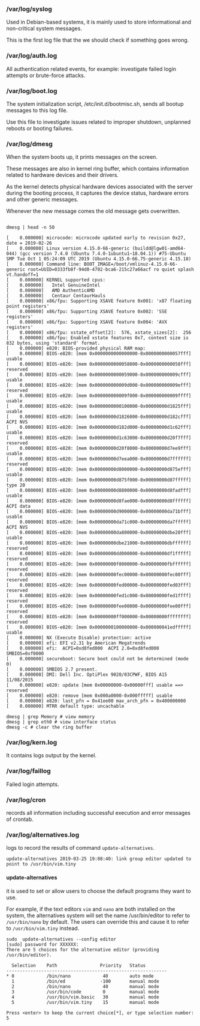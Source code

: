 
###  /var/log/syslog

Used in Debian-based systems, it is mainly used to store informational and non-critical system messages.

This is the first log file that the we should check if something goes wrong.

### /var/log/auth.log

All authentication related events, for example: investigate failed login attempts or brute-force attacks.

### /var/log/boot.log

The system initialization script, /etc/init.d/bootmisc.sh, sends all bootup messages to this log file.

Use this file to investigate issues related to improper shutdown, unplanned reboots or booting failures.

### /var/log/dmesg

When the system boots up, it prints messages on the screen.

These messages are also in kernel ring buffer, which contains information related to hardware devices and their drivers.

As the kernel detects physical hardware devices associated with the server during the booting process, it captures the device status, hardware errors and other generic messages.

Whenever the new message comes the old message gets overwritten.

```shell

dmesg | head -n 50

[    0.000000] microcode: microcode updated early to revision 0x27, date = 2019-02-26
[    0.000000] Linux version 4.15.0-66-generic (buildd@lgw01-amd64-044) (gcc version 7.4.0 (Ubuntu 7.4.0-1ubuntu1~18.04.1)) #75-Ubuntu SMP Tue Oct 1 05:24:09 UTC 2019 (Ubuntu 4.15.0-66.75-generic 4.15.18)
[    0.000000] Command line: BOOT_IMAGE=/boot/vmlinuz-4.15.0-66-generic root=UUID=0333fb8f-94d0-4702-bca6-215c27a66acf ro quiet splash vt.handoff=1
[    0.000000] KERNEL supported cpus:
[    0.000000]   Intel GenuineIntel
[    0.000000]   AMD AuthenticAMD
[    0.000000]   Centaur CentaurHauls
[    0.000000] x86/fpu: Supporting XSAVE feature 0x001: 'x87 floating point registers'
[    0.000000] x86/fpu: Supporting XSAVE feature 0x002: 'SSE registers'
[    0.000000] x86/fpu: Supporting XSAVE feature 0x004: 'AVX registers'
[    0.000000] x86/fpu: xstate_offset[2]:  576, xstate_sizes[2]:  256
[    0.000000] x86/fpu: Enabled xstate features 0x7, context size is 832 bytes, using 'standard' format.
[    0.000000] e820: BIOS-provided physical RAM map:
[    0.000000] BIOS-e820: [mem 0x0000000000000000-0x0000000000057fff] usable
[    0.000000] BIOS-e820: [mem 0x0000000000058000-0x0000000000058fff] reserved
[    0.000000] BIOS-e820: [mem 0x0000000000059000-0x000000000009cfff] usable
[    0.000000] BIOS-e820: [mem 0x000000000009d000-0x000000000009efff] reserved
[    0.000000] BIOS-e820: [mem 0x000000000009f000-0x000000000009ffff] usable
[    0.000000] BIOS-e820: [mem 0x0000000000100000-0x00000000d1825fff] usable
[    0.000000] BIOS-e820: [mem 0x00000000d1826000-0x00000000d182cfff] ACPI NVS
[    0.000000] BIOS-e820: [mem 0x00000000d182d000-0x00000000d1c62fff] usable
[    0.000000] BIOS-e820: [mem 0x00000000d1c63000-0x00000000d20f7fff] reserved
[    0.000000] BIOS-e820: [mem 0x00000000d20f8000-0x00000000d7ee9fff] usable
[    0.000000] BIOS-e820: [mem 0x00000000d7eea000-0x00000000d7ffffff] reserved
[    0.000000] BIOS-e820: [mem 0x00000000d8000000-0x00000000d875efff] usable
[    0.000000] BIOS-e820: [mem 0x00000000d875f000-0x00000000d87fffff] type 20
[    0.000000] BIOS-e820: [mem 0x00000000d8800000-0x00000000d8fadfff] usable
[    0.000000] BIOS-e820: [mem 0x00000000d8fae000-0x00000000d8ffffff] ACPI data
[    0.000000] BIOS-e820: [mem 0x00000000d9000000-0x00000000da71bfff] usable
[    0.000000] BIOS-e820: [mem 0x00000000da71c000-0x00000000da7fffff] ACPI NVS
[    0.000000] BIOS-e820: [mem 0x00000000da800000-0x00000000dbe20fff] usable
[    0.000000] BIOS-e820: [mem 0x00000000dbe21000-0x00000000dbffffff] reserved
[    0.000000] BIOS-e820: [mem 0x00000000dd000000-0x00000000df1fffff] reserved
[    0.000000] BIOS-e820: [mem 0x00000000f8000000-0x00000000fbffffff] reserved
[    0.000000] BIOS-e820: [mem 0x00000000fec00000-0x00000000fec00fff] reserved
[    0.000000] BIOS-e820: [mem 0x00000000fed00000-0x00000000fed03fff] reserved
[    0.000000] BIOS-e820: [mem 0x00000000fed1c000-0x00000000fed1ffff] reserved
[    0.000000] BIOS-e820: [mem 0x00000000fee00000-0x00000000fee00fff] reserved
[    0.000000] BIOS-e820: [mem 0x00000000ff000000-0x00000000ffffffff] reserved
[    0.000000] BIOS-e820: [mem 0x0000000100000000-0x000000041edfffff] usable
[    0.000000] NX (Execute Disable) protection: active
[    0.000000] efi: EFI v2.31 by American Megatrends
[    0.000000] efi:  ACPI=0xd8fed000  ACPI 2.0=0xd8fed000  SMBIOS=0xf0000 
[    0.000000] secureboot: Secure boot could not be determined (mode 0)
[    0.000000] SMBIOS 2.7 present.
[    0.000000] DMI: Dell Inc. OptiPlex 9020/03CPWF, BIOS A15 11/08/2015
[    0.000000] e820: update [mem 0x00000000-0x00000fff] usable ==> reserved
[    0.000000] e820: remove [mem 0x000a0000-0x000fffff] usable
[    0.000000] e820: last_pfn = 0x41ee00 max_arch_pfn = 0x400000000
[    0.000000] MTRR default type: uncachable

dmesg | grep Memory # view memory 
dmesg | grep eth0 # view interface status
dmesg -c # clear the ring buffer
```




### /var/log/kern.log

It contains logs output by the kernel.
 
### /var/log/faillog

Failed login attempts.

### /var/log/cron

 records all information including successful execution and error messages of crontab.
 

### /var/log/alternatives.log

logs to record the results of command `update-alternatives`.

```
update-alternatives 2019-03-25 19:08:40: link group editor updated to point to /usr/bin/vim.tiny
```

 #### update-alternatives

it is used to set or allow users to choose the default programs they want to use.

For example, if the text editors `vim` and `nano` are both installed on the system, the alternatives system will set the name /usr/bin/editor  to  refer  to
`/usr/bin/nano` by default. The users can override this and cause it to refer to `/usr/bin/vim.tiny` instead.


```
sudo  update-alternatives --config editor
[sudo] password for XXXXXX: 
There are 5 choices for the alternative editor (providing /usr/bin/editor).

  Selection    Path                Priority   Status
------------------------------------------------------------
* 0            /bin/nano            40        auto mode
  1            /bin/ed             -100       manual mode
  2            /bin/nano            40        manual mode
  3            /usr/bin/code        0         manual mode
  4            /usr/bin/vim.basic   30        manual mode
  5            /usr/bin/vim.tiny    15        manual mode

Press <enter> to keep the current choice[*], or type selection number: 5

```


